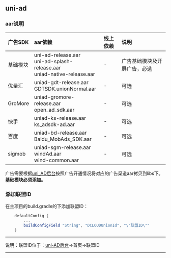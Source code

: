 ## uni-ad

### aar说明

|广告SDK	|aar依赖																		|线上依赖	|说明							|
|:--		|:--																			|:--		|:--							|
|基础模块	|uni-ad-release.aar<br/>uni-ad-splash-release.aar<br/>uniad-native-release.aar	|-			|广告基础模块及开屏广告，必选	|
|优量汇		|uniad-gdt-release.aar<br/>GDTSDK.unionNormal.aar								|-			|可选							|
|GroMore	|uniad-gromore-release.aar<br/>open_ad_sdk.aar									|-			|可选							|
|快手		|uniad-ks-release.aar<br/>ks_adsdk-ad.aar										|-			|可选							|
|百度		|uniad-bd-release.aar<br/>Baidu_MobAds_SDK.aar									|-			|可选							|
|sigmob		|uniad-sgm-release.aar<br/>windAd.aar<br/>wind-common.aar						|-			|可选							|

广告需要根据[uni_AD后台](https://uniad.dcloud.net.cn/)按照广告开通情况将对应的广告渠道aar拷贝到libs下。**基础模块必须添加。**

### 添加联盟ID

在主项目的build.gradle的下添加联盟ID：

```groovy
	defaultConfig {
        ...
        buildConfigField "String", "DCLOUDUnionId", "\"联盟ID\""
    }
```

***
说明：联盟ID位于：[uni-AD后台](https://uniad.dcloud.net.cn/)->首页->联盟ID
***
